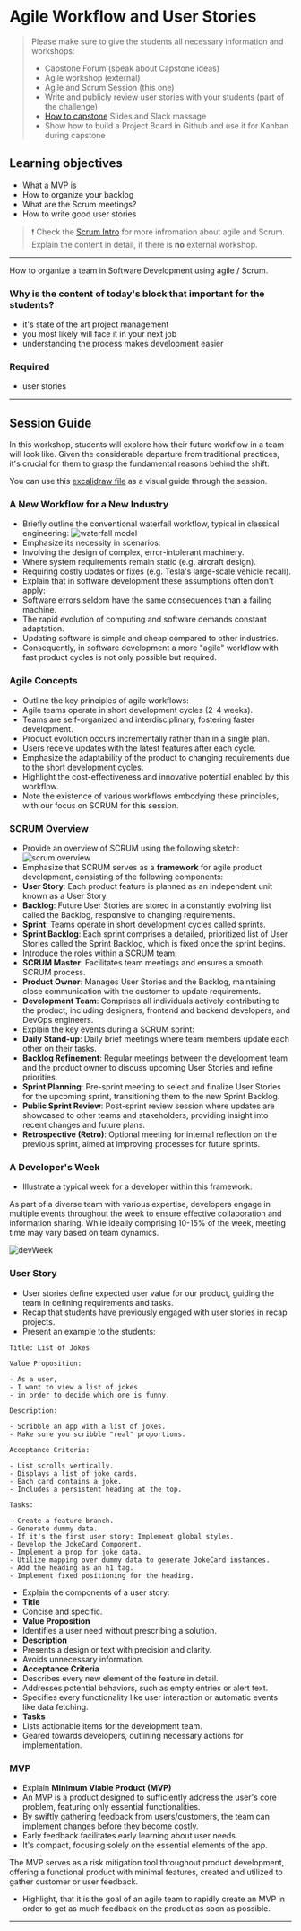 # Agile Workflow and User Stories

> Please make sure to give the students all necessary information and workshops:
>
> - Capstone Forum (speak about Capstone ideas)
> - Agile workshop (external)
> - Agile and Scrum Session (this one)
> - Write and publicly review user stories with your students (part of the challenge)
> - [How to capstone](../../extra-sessions/how-to-capstone/) Slides and Slack massage
> - Show how to build a Project Board in Github and use it for Kanban during capstone

## Learning objectives

- What a MVP is
- How to organize your backlog
- What are the Scrum meetings?
- How to write good user stories

> ❗️ Check the [Scrum Intro](./Scrum-intro.md) for more infromation about agile and Scrum.
> Explain the content in detail, if there is **no** external workshop.

---

How to organize a team in Software Development using agile / Scrum.

### Why is the content of today's block that important for the students?

- it's state of the art project management
- you most likely will face it in your next job
- understanding the process makes development easier

### Required

- user stories

---

## Session Guide

In this workshop, students will explore how their future workflow in a team will look like. Given the considerable departure from traditional practices, it's crucial for them to grasp the fundamental reasons behind the shift.

You can use this [excalidraw file](./assets/agile-workflow.excalidraw) as a visual guide through the session.

### A New Workflow for a New Industry

- Briefly outline the conventional waterfall workflow, typical in classical engineering:
  ![waterfall model](./assets/Wasserfall.png)
- Emphasize its necessity in scenarios:
- Involving the design of complex, error-intolerant machinery.
- Where system requirements remain static (e.g. aircraft design).
- Requiring costly updates or fixes (e.g. Tesla's large-scale vehicle recall).
- Explain that in software development these assumptions often don't apply:
- Software errors seldom have the same consequences than a failing machine.
- The rapid evolution of computing and software demands constant adaptation.
- Updating software is simple and cheap compared to other industries.
- Consequently, in software development a more "agile" workflow with fast product cycles is not only possible but required.

### Agile Concepts

- Outline the key principles of agile workflows:
- Agile teams operate in short development cycles (2-4 weeks).
- Teams are self-organized and interdisciplinary, fostering faster development.
- Product evolution occurs incrementally rather than in a single plan.
- Users receive updates with the latest features after each cycle.
- Emphasize the adaptability of the product to changing requirements due to the short development cycles.
- Highlight the cost-effectiveness and innovative potential enabled by this workflow.
- Note the existence of various workflows embodying these principles, with our focus on SCRUM for this session.

### SCRUM Overview

- Provide an overview of SCRUM using the following sketch:
  ![scrum overview](./assets/SCRUM.png)
- Emphasize that SCRUM serves as a **framework** for agile product development, consisting of the following components:
- **User Story**: Each product feature is planned as an independent unit known as a User Story.
- **Backlog**: Future User Stories are stored in a constantly evolving list called the Backlog, responsive to changing requirements.
- **Sprint**: Teams operate in short development cycles called sprints.
- **Sprint Backlog**: Each sprint comprises a detailed, prioritized list of User Stories called the Sprint Backlog, which is fixed once the sprint begins.
- Introduce the roles within a SCRUM team:
- **SCRUM Master**: Facilitates team meetings and ensures a smooth SCRUM process.
- **Product Owner**: Manages User Stories and the Backlog, maintaining close communication with the customer to update requirements.
- **Development Team**: Comprises all individuals actively contributing to the product, including designers, frontend and backend developers, and DevOps engineers.
- Explain the key events during a SCRUM sprint:
- **Daily Stand-up**: Daily brief meetings where team members update each other on their tasks.
- **Backlog Refinement**: Regular meetings between the development team and the product owner to discuss upcoming User Stories and refine priorities.
- **Sprint Planning**: Pre-sprint meeting to select and finalize User Stories for the upcoming sprint, transitioning them to the new Sprint Backlog.
- **Public Sprint Review**: Post-sprint review session where updates are showcased to other teams and stakeholders, providing insight into recent changes and future plans.
- **Retrospective (Retro)**: Optional meeting for internal reflection on the previous sprint, aimed at improving processes for future sprints.

### A Developer's Week

- Illustrate a typical week for a developer within this framework:

As part of a diverse team with various expertise, developers engage in multiple events throughout the week to ensure effective collaboration and information sharing. While ideally comprising 10-15% of the week, meeting time may vary based on team dynamics.

![devWeek](./assets/devWeek.png)

### User Story

- User stories define expected user value for our product, guiding the team in defining requirements and tasks.
- Recap that students have previously engaged with user stories in recap projects.
- Present an example to the students:

```
Title: List of Jokes

Value Proposition:

- As a user,
- I want to view a list of jokes
- in order to decide which one is funny.

Description:

- Scribble an app with a list of jokes.
- Make sure you scribble "real" proportions.

Acceptance Criteria:

- List scrolls vertically.
- Displays a list of joke cards.
- Each card contains a joke.
- Includes a persistent heading at the top.

Tasks:

- Create a feature branch.
- Generate dummy data.
- If it's the first user story: Implement global styles.
- Develop the JokeCard Component.
- Implement a prop for joke data.
- Utilize mapping over dummy data to generate JokeCard instances.
- Add the heading as an h1 tag.
- Implement fixed positioning for the heading.
```

- Explain the components of a user story:
- **Title**
- Concise and specific.
- **Value Proposition**
- Identifies a user need without prescribing a solution.
- **Description**
- Presents a design or text with precision and clarity.
- Avoids unnecessary information.
- **Acceptance Criteria**
- Describes every new element of the feature in detail.
- Addresses potential behaviors, such as empty entries or alert text.
- Specifies every functionality like user interaction or automatic events like data fetching.
- **Tasks**
- Lists actionable items for the development team.
- Geared towards developers, outlining necessary actions for implementation.

### MVP

- Explain **Minimum Viable Product (MVP)**
- An MVP is a product designed to sufficiently address the user's core problem, featuring only essential functionalities.
- By swiftly gathering feedback from users/customers, the team can implement changes before they become costly.
- Early feedback facilitates early learning about user needs.
- It's compact, focusing solely on the essential elements of the app.

The MVP serves as a risk mitigation tool throughout product development, offering a functional product with minimal features, created and utilized to gather customer or user feedback.

- Highlight, that it is the goal of an agile team to rapidly create an MVP in order to get as much feedback on the product as soon as possible.

---
